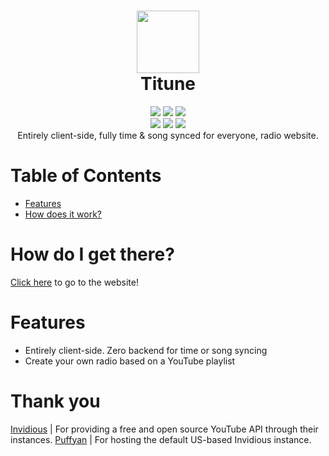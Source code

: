 <h1 align="center">
 <img height="100px" src="" />
 <br />
 Titune
</h1>
<div align="center">
 <img src="https://img.shields.io/github/actions/workflow/status/SpikeHD/Titune/deploy.yml" />
 <img src="https://img.shields.io/github/package-json/v/SpikeHD/Titune" />
 <img src="https://img.shields.io/github/repo-size/SpikeHD/Titune" />
</div>
<div align="center">
 <img src="https://img.shields.io/github/commit-activity/m/SpikeHD/Titune" />
 <img src="https://img.shields.io/github/release-date/SpikeHD/Titune" />
 <img src="https://img.shields.io/github/stars/SpikeHD/Titune" />
</div>

<div align="center">
  Entirely client-side, fully time & song synced for everyone, radio website.
</div>

# Table of Contents

* [Features](#features)
* [How does it work?](#how-does-it-work)

# How do I get there?

[Click here](https://spikehd.github.io/Titune/) to go to the website! 

# Features

* Entirely client-side. Zero backend for time or song syncing
* Create your own radio based on a YouTube playlist

# Thank you

[Invidious](https://github.com/iv-org/invidious) | For providing a free and open source YouTube API through their instances.
[Puffyan](https://puffyan.us/) | For hosting the default US-based Invidious instance.
